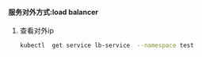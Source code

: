 #### 服务对外方式:load balancer

1. 查看对外ip
    ```bash
    kubectl  get service lb-service  --namespace test
    ```